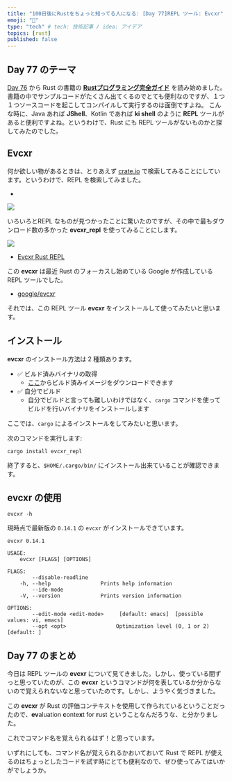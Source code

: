 ```yaml
---
title: "100日後にRustをちょっと知ってる人になる: [Day 77]REPL ツール: Evcxr"
emoji: "🦀"
type: "tech" # tech: 技術記事 / idea: アイデア
topics: [rust]
published: false
---
```

## Day 77 のテーマ

[Day 76](https://zenn.dev/shinyay/articles/hello-rust-day076) から Rust の書籍の **[Rustプログラミング完全ガイド](https://book.impress.co.jp/books/1121101129)** を読み始めました。書籍の中でサンプルコードがたくさん出てくるのでとても便利なのですが、１つ１つソースコードを起こしてコンパイルして実行するのは面倒ですよね。
こんな時に、Java あれば **JShell**、Kotlin であれば **ki shell** のように **REPL** ツールがあると便利ですよね。というわけで、Rust にも REPL ツールがないものかと探してみたのでした。

## Evcxr

何か欲しい物があるときは、とりあえず [crate.io](https://crates.io/) で検索してみることにしています。というわけで、REPL を検索してみました。

- [](https://crates.io/search?q=repl)

![](https://storage.googleapis.com/zenn-user-upload/ddd371ce94f3-20221205.png)

いろいろとREPL なものが見つかったことに驚いたのですが、その中で最もダウンロード数の多かった **evcxr_repl** を使ってみることにします。

![](https://storage.googleapis.com/zenn-user-upload/745412eda96a-20221205.png)

- [Evcxr Rust REPL](https://crates.io/crates/evcxr_repl)

この **evcxr** は最近 Rust のフォーカスし始めている Google が作成している REPL ツールでした。

- [google/evcxr](https://github.com/google/evcxr)

それでは、この REPL ツール **evcxr** をインストールして使ってみたいと思います。

## インストール

**evcxr** のインストール方法は 2 種類あります。

- ✅ ビルド済みバイナリの取得
  - [ここ](https://github.com/google/evcxr/releases)からビルド済みイメージをダウンロードできます
- ✅ 自分でビルド
  - 自分でビルドと言っても難しいわけではなく、`cargo` コマンドを使ってビルドを行いバイナリをインストールします

ここでは、`cargo` によるインストールをしてみたいと思います。

次のコマンドを実行します:

```shell
cargo install evcxr_repl
```

終了すると、`$HOME/.cargo/bin/` にインストール出来ていることが確認できます。

## evcxr の使用

```shell
evcxr -h
```

現時点で最新版の `0.14.1` の `evcxr` がインストールできています。

```shell
evcxr 0.14.1

USAGE:
    evcxr [FLAGS] [OPTIONS]

FLAGS:
        --disable-readline
    -h, --help                Prints help information
        --ide-mode
    -V, --version             Prints version information

OPTIONS:
        --edit-mode <edit-mode>     [default: emacs]  [possible values: vi, emacs]
        --opt <opt>                Optimization level (0, 1 or 2) [default: ]
```

## Day 77 のまとめ

今日は REPL ツールの **evcxr** について見てきました。しかし、使っている間ずっと思っていたのが、この **evcxr** というコマンドが何を表しているか分からないので覚えられないなと思っていたのです。しかし、ようやく気づきました。

この **evcxr** が Rust の評価コンテキストを使用して作られているということだったので、**ev**aluation **c**onte**x**t for **r**ust ということなんだろうな、と分かりました。

これでコマンド名を覚えられるはず！と思っています。

いずれにしても、コマンド名が覚えられるかおいておいて Rust で REPL が使えるのはちょっとしたコードを試す時にとても便利なので、ぜひ使ってみてはいかがでしょうか。
